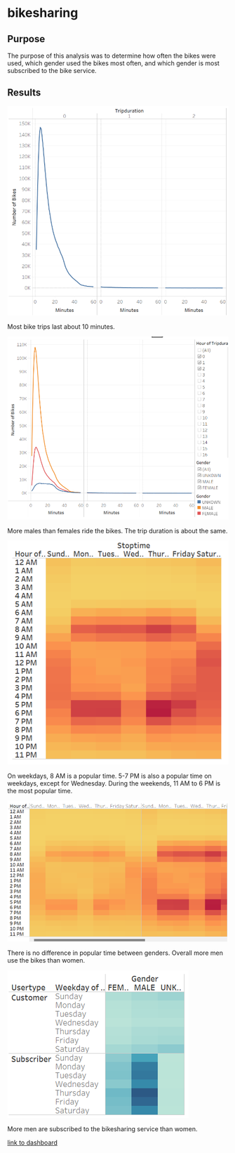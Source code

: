 # bikesharing

## Purpose

The purpose of this analysis was to determine how often the bikes were used, which gender used the bikes most often, and which gender is most subscribed to the bike service.

## Results

![Trip Duration](images/trip_duration.png)

Most bike trips last about 10 minutes.

![Trip Duration By Gender](images/trip_duration_gender.png)

More males than females ride the bikes. The trip duration is about the same.

![Trips by Weekday](images/trip_weekday.png)

On weekdays, 8 AM is a popular time. 5-7 PM is also a popular time on weekdays, except for Wednesday. 
During the weekends, 11 AM to 6 PM is the most popular time.

![Trips by Gender](images/trips_gender.png)

There is no difference in popular time between genders. Overall more men use the bikes than women.

![Trips by Users](images/user_trips.png)

More men are subscribed to the bikesharing service than women.


[link to dashboard](https://public.tableau.com/app/profile/hamza5755/viz/NYC_Citibike_Challenge_16633665412610/Story1?publish=yes)
